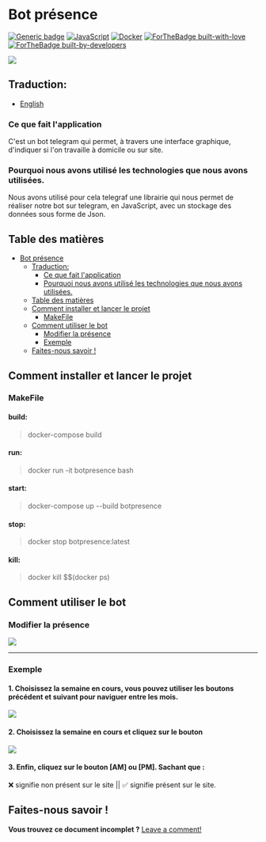 

Bot présence
===

[![Generic badge](https://img.shields.io/badge/Download-BotPresence-<COLOR>.svg)](https://github.com/epfl-idevfsd/presence_bot/archive/refs/heads/main.zip) [![JavaScript](https://img.shields.io/badge/--F7DF1E?logo=javascript&logoColor=000)](https://www.javascript.com/) [![Docker](https://badgen.net/badge/icon/docker?icon=docker&label)](https://https://docker.com/) 
[![ForTheBadge built-with-love](http://ForTheBadge.com/images/badges/built-with-love.svg)](https://www.google.com/url?sa=i&url=https%3A%2F%2Fgiphy.com%2Fexplore%2Ffull-stack-developer&psig=AOvVaw3MYRKF-svcGg5xgURph5S-&ust=1642254475891000&source=images&cd=vfe&ved=0CAsQjRxqFwoTCKCthOmwsfUCFQAAAAAdAAAAABBZ)[![ForTheBadge built-by-developers](http://ForTheBadge.com/images/badges/built-by-developers.svg)](https://github.com/epfl-idevfsd/presence_bot/graphs/contributors)

![](https://i.imgur.com/4u4tx9r.jpg)

## Traduction:
* [English](https://github.com/epfl-idevfsd/presence_bot#readme)

### Ce que fait l'application
C'est un bot telegram qui permet, à travers une interface graphique, d'indiquer si l'on travaille à domicile ou sur site.  

### Pourquoi nous avons utilisé les technologies que nous avons utilisées.
Nous avons utilisé pour cela telegraf une librairie qui nous permet de réaliser notre bot sur telegram, en JavaScript, avec un stockage des données sous forme de Json.

## Table des matières

- [Bot présence](#bot-pr-sence)
  * [Traduction:](#traduction-)
    + [Ce que fait l'application](#ce-que-fait-l-application)
    + [Pourquoi nous avons utilisé les technologies que nous avons utilisées.](#pourquoi-nous-avons-utilis--les-technologies-que-nous-avons-utilis-es)
  * [Table des matières](#table-des-mati-res)
  * [Comment installer et lancer le projet](#comment-installer-et-lancer-le-projet)
    + [MakeFile](#makefile)
  * [Comment utiliser le bot](#comment-utiliser-le-bot)
    + [Modifier la présence](#modifier-la-pr-sence)
    + [Exemple](#exemple)
  * [Faites-nous savoir !](#faites-nous-savoir--)


## Comment installer et lancer le projet
### MakeFile 

#### build:
> docker-compose build 

#### run:
> docker run -it botpresence bash

#### start:
> docker-compose up --build botpresence

#### stop:
> docker stop botpresence:latest

#### kill:
> docker kill $$(docker ps)


Comment utiliser le bot
---
### Modifier la présence

![](https://i.imgur.com/tLDga3O.jpg)


---
### Exemple
#### 1. Choisissez la semaine en cours, vous pouvez utiliser les boutons précédent et suivant pour naviguer entre les mois.
![](https://i.imgur.com/QbFl9fA.png)
#### 2. Choisissez la semaine en cours et cliquez sur le bouton
![](https://i.imgur.com/X5M2H6T.png)
#### 3. Enfin, cliquez sur le bouton [AM] ou [PM]. Sachant que : 
 ❌ signifie non présent sur le site || ✅ signifie présent sur le site.  

## Faites-nous savoir !

**Vous trouvez ce document incomplet ?** [Leave a comment!](https://github.com/epfl-idevfsd/presence_bot/issues/new)

